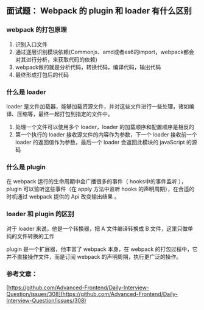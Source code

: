 ## 面试题： Webpack 的 plugin 和 loader 有什么区别

### webpack 的打包原理

1. 识别入口文件
2. 通过逐层识别模块依赖(Commonjs、amd或者es6的import，webpack都会对其进行分析，来获取代码的依赖)
3. webpack做的就是分析代码，转换代码，编译代码，输出代码
4. 最终形成打包后的代码

### 什么是 loader

loader 是文件加载器，能够加载资源文件，并对这些文件进行一些处理，诸如编译、压缩等，最终一起打包到指定的文件中。

1. 处理一个文件可以使用多个 loader，loader 的加载顺序和配置顺序是相反的
2. 第一个执行的 loader 接收源文件的内容作为参数，下一个 loader 接收前一个 loader 的返回值作为参数，最后一个 loader 会返回此模块的 javaScript 的源码

### 什么是 plugin

在 webpack 运行的生命周期中会广播很多的事件（ hooks中的事件监听 ），plugin 可以监听这些事件（在 apply 方法中监听 hooks 的声明周期），在合适的时机通过 webpack 提供的 Api 改变输出结果 。

### loader 和 plugin 的区别

对于 loader 来说，他是一个转换器，把 A 文件编译转换成 B 文件，这里只做单纯的文件转换的工作

plugin 是一个扩展器，他丰富了 webpack 本身，在 webpack 的打包过程中，它并不直接操作文件，而是订阅 webpack 的声明周期，执行更广泛的操作。

### 参考文章：

[https://github.com/Advanced-Frontend/Daily-Interview-Question/issues/308](https://github.com/Advanced-Frontend/Daily-Interview-Question/issues/308)